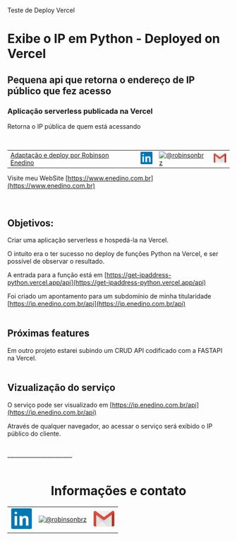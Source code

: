

Teste de Deploy Vercel


# Exibe o IP em Python - Deployed on Vercel
##  Pequena api que retorna o endereço de IP público que fez acesso

### Aplicação serverless publicada na Vercel

Retorna o IP pública de quem está acessando


<br>
  <div align="center">
    <table>
      </tr>
            <td>
                <a  href="https://www.linkedin.com/in/robinsonbrz/">
                Adaptação e deploy por Robinson Enedino
            </td>
        <td>
            <a  href="https://www.linkedin.com/in/robinsonbrz/">
            <img src="https://raw.githubusercontent.com/robinsonbrz/robinsonbrz/main/static/img/linkedin.png" width="30" height="30">
        </td>
        <td>
            <a  href="https://www.linkedin.com/in/robinsonbrz/">
            <img  src="https://avatars.githubusercontent.com/u/18150643?s=96&amp;v=4" alt="@robinsonbrz" width="30" height="30">
        </td>
        <td>
            <a href="mailto:robinsonbrz@gmail.com">
            <img src="https://raw.githubusercontent.com/robinsonbrz/robinsonbrz/main/static/img/gmail.png" width="30" height="30" ></a>
        </td>
      </tr>
    </table>
  </div>

Visite meu WebSite [https://www.enedino.com.br](https://www.enedino.com.br)
  <br><br><br>

## Objetivos:

Criar uma aplicação serverless e hospedá-la na Vercel.

O intuito era o ter sucesso no deploy de funções Python na Vercel, e ser possível de observar o resultado.

A entrada para a função está em [https://get-ipaddress-python.vercel.app/api](https://get-ipaddress-python.vercel.app/api)

Foi criado um apontamento para um subdomínio de minha titularidade [https://ip.enedino.com.br/api](https://ip.enedino.com.br/api)
<br><br>

## Próximas features 
Em outro projeto estarei subindo um CRUD API codificado com a FASTAPI na Vercel.
<br><br>

## Vizualização do serviço
O serviço pode ser visualizado em [https://ip.enedino.com.br/api](https://ip.enedino.com.br/api)

Através de qualquer navegador, ao acessar o serviço será exibido o IP público do cliente.


<br>
_______________________


<br>
<br>



<h1 align="center"> Informações e contato </h1> 
  <div align="center">
    <table>
        </tr>
            <td>
                <a  href="https://www.linkedin.com/in/robinsonbrz/">
                <img src="https://raw.githubusercontent.com/robinsonbrz/robinsonbrz/main/static/img/linkedin.png" width="50" height="50">
            </td>
            <td>
                <a  href="https://www.linkedin.com/in/robinsonbrz/">
                <img  src="https://avatars.githubusercontent.com/u/18150643?s=96&amp;v=4" alt="@robinsonbrz" width="30" height="30">
            </td>
            <td>
                <a href="https://www.enedino.com.br/contato">
                <img src="https://raw.githubusercontent.com/robinsonbrz/robinsonbrz/main/static/img/gmail.png" width="50" height="50">
            </td>
        </tr>
    </table> 
  </div>